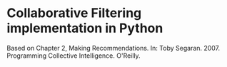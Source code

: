 Collaborative Filtering implementation in Python
=======================

Based on Chapter 2, Making Recommendations. 
In: Toby Segaran. 2007. Programming Collective Intelligence. O'Reilly. 

